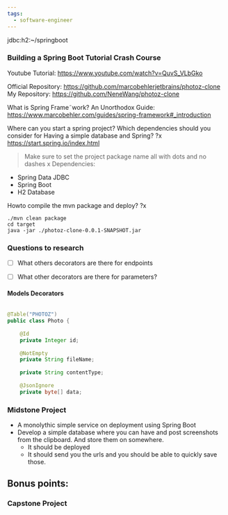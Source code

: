 ```yaml
---
tags:
  - software-engineer
---
```

jdbc:h2:~/springboot

### Building a Spring Boot Tutorial Crash Course

Youtube Tutorial: https://www.youtube.com/watch?v=QuvS_VLbGko

Official Repository: https://github.com/marcobehlerjetbrains/photoz-clone
My Repository: https://github.com/NeneWang/photoz-clone

What is Spring Frame˜work? An Unorthodox Guide: https://www.marcobehler.com/guides/spring-framework#_introduction

Where can you start a spring project? Which dependencies should you consider for Having a simple database and Spring?
?x
https://start.spring.io/index.html
> Make sure to set the project package name all with dots and no dashes
x
Dependencies:
- Spring Data JDBC
- Spring Boot
- H2 Database

Howto compile the mvn package and deploy?
?x
```
./mvn clean package
cd target
java -jar ./photoz-clone-0.0.1-SNAPSHOT.jar 
```


### Questions to research

- [ ] What others decorators are there for endpoints
- [ ] What other decorators are there for parameters?


#### Models Decorators

```java
  
@Table("PHOTOZ")  
public class Photo {  
  
    @Id  
    private Integer id;  
  
    @NotEmpty  
    private String fileName;  
  
    private String contentType;  
  
    @JsonIgnore  
    private byte[] data;
```





### Midstone Project

- A monolythic simple service on deployment using Spring Boot
- Develop a simple database where you can have and post screenshots from the clipboard. And store them on somewhere.
	- It should be deployed
	- It should send you the urls and you should be able to quickly save those.


Bonus points:
- 

### Capstone Project


